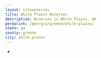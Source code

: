 ```yaml
---
layout: citywineries
title: White Plains Wineries
description: Wineries in White Plains, GA
permalink: /georgia/greene/white-plains/
state: ga
county: greene
city: white plains
---
```

-

